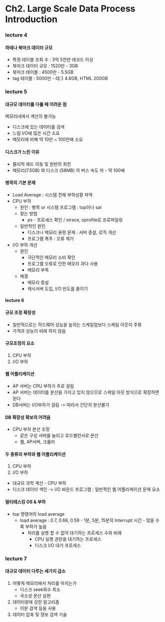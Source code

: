 # Ch2. Large Scale Data Process Introduction

### lecture 4

#### 하테나 북마크 데이터 규모

- 특정 테이블 조회 수 : 3억 5천만 레코드 이상
- 북마크 데이터 규모 : 1520만 - 3GB
- 북마크 테이블 : 4500만 - 5.5GB
- tag 테이블 : 5000만 - 태그 4.8GB, HTML 200GB

### lecture 5

#### 대규모 데이터를 다룰 때 어려운 점

메모리내에서 계산이 불가능

- 디스크에 있는 데이터를 검색
- 느림 I/O에 많은 시간 소요
- 메모리에 비해 약 10만 ~ 100만배 소요

#### 디스크가 느린 이유

- 물리적 헤드 이동 및 원반의 회전
- 메모리(7.5GB) 와 디스크 (58MB) 의 버스 속도 차 - 약 100배

#### 병목의 기본 문제

- Load Average : 시스템 전체 부하상황 파악
- CPU 부하
    - 원인 : 병목 or 시스템 프로그램 : top이나 sar
    - 찾는 방법
        - ps - 프로세스 확인 / strace, oprofile로 프로파일링
    - 일반적인 원인
        - 디스크나 메모리 용량 문제 : 서버 증설, 로직 개선
        - 프로그램 폭주 : 오류 제거
- I/O 부하 개선
    - 원인
        - 극단적인 메모리 소비 확인
        - 프로그램 오류로 인한 메모리 과다 사용
        - 메모리 부족
    - 해결
        - 메모리 증설
        - 캐시서버 도입, I/O 빈도를 줄이기

#### lecture 6

#### 규모 조정 확장성

- 일반적으로는 하드웨어 성능을 높히는 스케일업보다 스케일 아웃이 주류
- 가격과 성능이 비례 하지 않음

#### 규모조정의 요소

1. CPU 부하
2. I/O 부하

#### 웹 어플리케이션 

- AP 서버는 CPU 부하가 주로 걸림
- AP 서버는 데이터를 분산을 가지고 있지 않으므로 스케일 아웃 방식으로 확장하면 된다
- DB서버는 I/O부하가 걸림 -> 따라서 간단히 분산불가

#### DB 확장성 확보의 어려움

- CPU 부하 분산 조정
    - 같은 구성 서버를 늘리고 로드밸런서로 분산
    - 웹, AP서버, 크롤러

#### 두 종류의 부하와 웹 어플리케이션

1. CPU 부하
2. I/O 부하

- 대규모 과학 계산 - CPU 부하
- 디스크 데이터 색인 -> I/O 바운드 프로그램 : 일반적인 웹 어플리케이션 문제 요소

#### 멀티테스킹 OS & 부하

- top 명령어의 load average
    - load average : 0.7, 0.66, 0.59 - 1분, 5분, 15분의 Interrupt 시간 - 많을 수록 부하가 높음
        - 처리를 실행 할 수 없어 대기하는 프로세스 수와 비례
            - CPU 실행 권한을 대기하는 프로세스
            - 디스크 I/O 대기 프로세스

### lecture 7

#### 대규모 데이터 다루는 세가지 급소

1. 어떻게 메모리에서 처리를 마치는가
    - 디스크 seek회수 최소
    - 국소성 분산 실현
2. 데이터량에 강한 알고리즘
    - 이분 검색 등을 사용
3. 데이터 압축 및 정보 검색 기술
